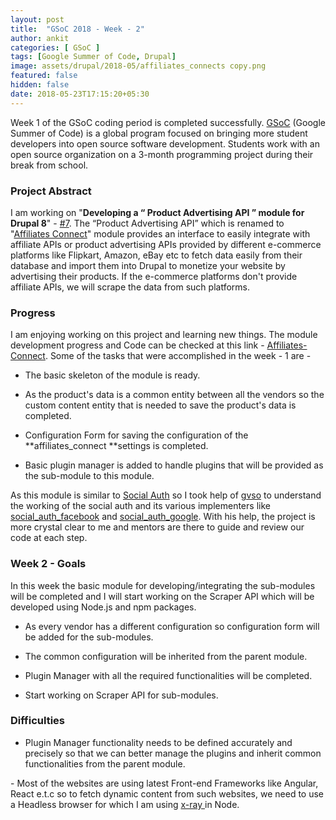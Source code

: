 ```yaml
---
layout: post
title:  "GSoC 2018 - Week - 2"
author: ankit
categories: [ GSoC ]
tags: [Google Summer of Code, Drupal]
image: assets/drupal/2018-05/affiliates_connects copy.png
featured: false
hidden: false
date: 2018-05-23T17:15:20+05:30
---
```


Week 1 of the GSoC coding period is completed successfully. [GSoC](https://summerofcode.withgoogle.com/) (Google Summer of Code) is a global program focused on bringing more student developers into open source software development. Students work with an open source organization on a 3-month programming project during their break from school.

### **Project Abstract**

I am working on "**Developing a “ Product Advertising API ” module for Drupal 8**" - [#7](https://groups.drupal.org/node/518074). The “Product Advertising API” which is renamed to "[Affiliates Connect](https://www.drupal.org/project/affiliates_connect)" module provides an interface to easily integrate with affiliate APIs or product advertising APIs provided by different e-commerce platforms like Flipkart, Amazon, eBay etc to fetch data easily from their database and import them into Drupal to monetize your website by advertising their products. If the e-commerce platforms don't provide affiliate APIs, we will scrape the data from such platforms.

### **Progress**

I am enjoying working on this project and learning new things. The module development progress and Code can be checked at this link - [Affiliates-Connect](https://github.com/Chiranjeeb2410/Affiliates-Connect/). Some of the tasks that were accomplished in the week - 1 are - 

- The basic skeleton of the module is ready.

- As the product's data is a common entity between all the vendors so the custom content entity that is needed to save the product's data is completed.

- Configuration Form for saving the configuration of the **affiliates_connect **settings is completed.

- Basic plugin manager is added to handle plugins that will be provided as the sub-module to this module.

As this module is similar to [Social Auth](https://www.drupal.org/project/social_auth) so I took help of [gvso](https://www.drupal.org/u/gvso) to understand the working of the social auth and its various implementers like [social_auth_facebook](https://www.drupal.org/project/social_auth_facebook/) and [social_auth_google](https://www.drupal.org/project/social_auth_google/). With his help, the project is more crystal clear to me and mentors are there to guide and review our code at each step.

### **Week 2 - Goals**

In this week the basic module for developing/integrating the sub-modules will be completed and I will start working on the Scraper API which will be developed using Node.js and npm packages.

- As every vendor has a different configuration so configuration form will be added for the sub-modules.

- The common configuration will be inherited from the parent module.

- Plugin Manager with all the required functionalities will be completed. 

- Start working on Scraper API for sub-modules.

### **Difficulties**

- Plugin Manager functionality needs to be defined accurately and precisely so that we can better manage the plugins and inherit common functionalities from the parent module.

- Most of the websites are using latest Front-end Frameworks like Angular, React e.t.c so to fetch dynamic content from such websites, we need to use a Headless browser for which I am using [x-ray ](https://github.com/matthewmueller/x-ray)in Node.